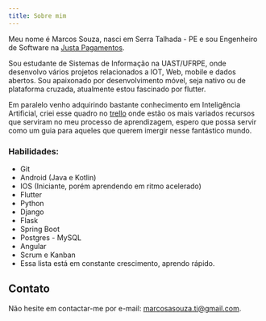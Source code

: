 ```yaml
---
title: Sobre mim
---
```


Meu nome é Marcos Souza, nasci em Serra Talhada - PE e sou Engenheiro de Software na [Justa Pagamentos](https://justa.com.vc/).

Sou estudante de Sistemas de Informação na UAST/UFRPE, onde desenvolvo vários projetos relacionados a IOT,
Web, mobile e dados abertos. Sou apaixonado por desenvolvimento móvel, seja nativo ou de plataforma cruzada, atualmente estou fascinado por flutter.

Em paralelo venho adquirindo bastante conhecimento em Inteligência Artificial, criei esse quadro no [trello](https://) onde estão os mais variados recursos que serviram no meu processo de aprendizagem, espero que possa servir como um guia para aqueles que querem imergir nesse fantástico mundo.

### Habilidades:

- Git
- Android (Java e Kotlin)
- IOS (Iniciante, porém aprendendo em ritmo acelerado)
- Flutter
- Python
- Django
- Flask
- Spring Boot
- Postgres - MySQL
- Angular
- Scrum e Kanban
- Essa lista está em constante crescimento, aprendo rápido.

## Contato

Não hesite em contactar-me por e-mail: [marcosasouza.ti@gmail.com](https://marcosouza.netlify.app/contact/obfuscated).
